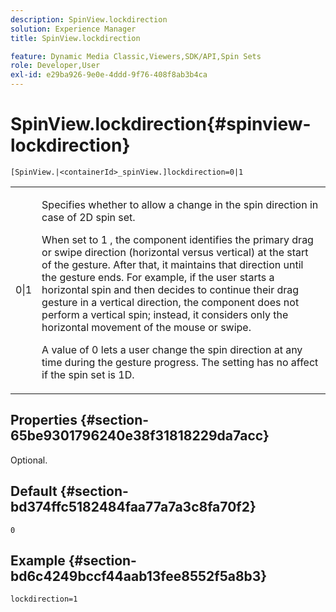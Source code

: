 ```yaml
---
description: SpinView.lockdirection
solution: Experience Manager
title: SpinView.lockdirection

feature: Dynamic Media Classic,Viewers,SDK/API,Spin Sets
role: Developer,User
exl-id: e29ba926-9e0e-4ddd-9f76-408f8ab3b4ca
---
```

# SpinView.lockdirection{#spinview-lockdirection}

 `[SpinView.|<containerId>_spinView.]lockdirection=0|1`

<table id="table_18D47E7C6A2D4D68B94225CB621D5F7C"> 
 <tbody> 
  <tr> 
   <td colname="col1"> <p> <span class="codeph"> 0|1 </span> </p> </td> 
   <td colname="col2"> <p> Specifies whether to allow a change in the spin direction in case of 2D spin set. </p> <p>When set to <span class="codeph"> 1 </span>, the component identifies the primary drag or swipe direction (horizontal versus vertical) at the start of the gesture. After that, it maintains that direction until the gesture ends. For example, if the user starts a horizontal spin and then decides to continue their drag gesture in a vertical direction, the component does not perform a vertical spin; instead, it considers only the horizontal movement of the mouse or swipe. </p> <p>A value of <span class="codeph"> 0 </span> lets a user change the spin direction at any time during the gesture progress. The setting has no affect if the spin set is 1D. </p> </td> 
  </tr> 
 </tbody> 
</table>

## Properties {#section-65be9301796240e38f31818229da7acc}

Optional.

## Default {#section-bd374ffc5182484faa77a7a3c8fa70f2}

`0`

## Example {#section-bd6c4249bccf44aab13fee8552f5a8b3}

`lockdirection=1`
